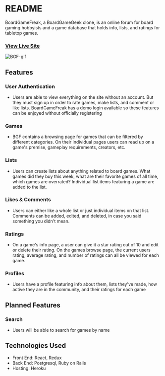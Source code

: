 # README

BoardGameFreak, a BoardGameGeek clone, is an online forum for board gaming hobbyists and a game database that holds info, lists, and ratings for tabletop games.

### [View Live Site](https://board-game-freak1.herokuapp.com/#/)

![BGF-gif](./app/assets/images/boardgame.gif)

## Features
### User Authentication
* Users are able to view everything on the site without an account. But they must sign up in order to rate games, make lists, and comment or like lists. BoardGameFreak has a demo login available so these features can be enjoyed without officially registering
### Games
* BGF contains a browsing page for games that can be filtered by different categories. On their individual pages users can read up on a game's premise, gameplay requirements, creators, etc.
### Lists
* Users can create lists about anything related to board games. What games did they buy this week, what are their favorite games of all time, which games are overrated? Individual list items featuring a game are added to the list.
### Likes & Comments
* Users can either like a whole list or just individual items on that list. Comments can be added, edited, and deleted, in case you said something you didn't mean.
### Ratings
* On a game's info page, a user can give it a star rating out of 10 and edit or delete their rating. On the games browse page, the current users rating, average rating, and number of ratings can all be viewed for each game.
### Profiles
* Users have a profile featuring info about them, lists they've made, how active they are in the community, and their ratings for each game
## Planned Features
### Search
* Users will be able to search for games by name

## Technologies Used
* Front End: React, Redux
* Back End: Postgresql, Ruby on Rails
* Hosting: Heroku
